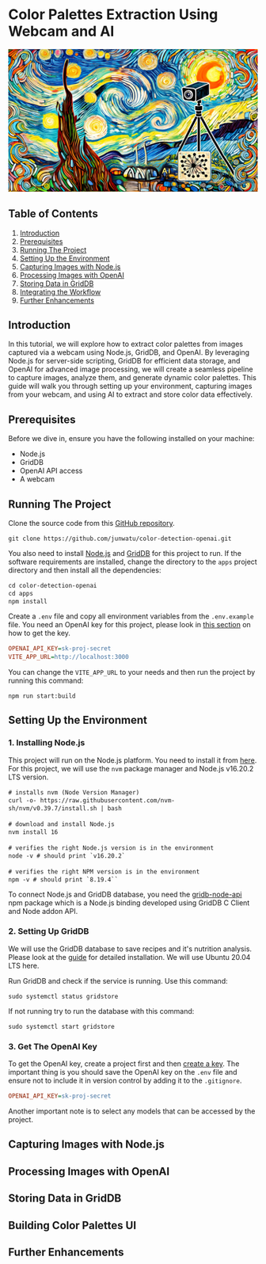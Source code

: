 # Color Palettes Extraction Using Webcam and AI

![image cover](images/webcam-ai-processing.jpg)

## Table of Contents

 1. [Introduction](#introduction)
 2. [Prerequisites](#prerequisites)
 3. [Running The Project](#running-the-project)
 4. [Setting Up the Environment](#setting-up-the-environment)
 5. [Capturing Images with Node.js](#capturing-images-with-nodejs)
 6. [Processing Images with OpenAI](#processing-images-with-openai)
 7. [Storing Data in GridDB](#storing-data-in-griddb)
 8. [Integrating the Workflow](#building-color-palettes-ui)
 9. [Further Enhancements](#further-enhancements)

## Introduction

In this tutorial, we will explore how to extract color palettes from images captured via a webcam using Node.js, GridDB, and OpenAI. By leveraging Node.js for server-side scripting, GridDB for efficient data storage, and OpenAI for advanced image processing, we will create a seamless pipeline to capture images, analyze them, and generate dynamic color palettes. This guide will walk you through setting up your environment, capturing images from your webcam, and using AI to extract and store color data effectively.

## Prerequisites

Before we dive in, ensure you have the following installed on your machine:

- Node.js
- GridDB
- OpenAI API access
- A webcam

## Running The Project

Clone the source code from this [GitHub repository](https://github.com/junwatu/color-detection-openai).

```shell
git clone https://github.com/junwatu/color-detection-openai.git
```

You also need to install [Node.js](#1-installing-nodejs) and [GridDB](#2-setting-up-griddb) for this project to run. If the software requirements are installed, change the directory to the `apps` project directory and then install all the dependencies:

```shell
cd color-detection-openai
cd apps
npm install
```

Create a `.env` file and copy all environment variables from the `.env.example` file. You need an OpenAI key for this project, please look in [this section](#3-get-the-openai-key) on how to get the key.

```ini
OPENAI_API_KEY=sk-proj-secret
VITE_APP_URL=http://localhost:3000
```

You can change the `VITE_APP_URL` to your needs and then run the project by running this command:

```shell
npm run start:build
```

## Setting Up the Environment

### 1. Installing Node.js

This project will run on the Node.js platform. You need to install it from [here](https://nodejs.org/en/download). For this project, we will use the `nvm` package manager and Node.js v16.20.2 LTS version.

```shell
# installs nvm (Node Version Manager)
curl -o- https://raw.githubusercontent.com/nvm-sh/nvm/v0.39.7/install.sh | bash

# download and install Node.js
nvm install 16

# verifies the right Node.js version is in the environment
node -v # should print `v16.20.2`

# verifies the right NPM version is in the environment
npm -v # should print `8.19.4``
```

To connect Node.js and GridDB database, you need the [gridb-node-api](https://github.com/nodejs/node-addon-api) npm package which is a Node.js binding developed using GridDB C Client and Node addon API.

### 2. Setting Up GridDB

We will use the GridDB database to save recipes and it's nutrition analysis. Please look at the [guide](https://docs.griddb.net/latest/gettingstarted/using-apt/#install-with-apt-get) for detailed installation. We will use Ubuntu 20.04 LTS here.

Run GridDB and check if the service is running. Use this command:

```shell
sudo systemctl status gridstore
```

If not running try to run the database with this command:

```shell
sudo systemctl start gridstore
```

### 3. Get The OpenAI Key

To get the OpenAI key, create a project first and then [create a key](https://platform.openai.com/api-keys). The important thing is you should save the OpenAI key on the `.env` file and ensure not to include it in version control by adding it to the `.gitignore`.

```ini
OPENAI_API_KEY=sk-proj-secret
```

Another important note is to select any models that can be accessed by the project.




## Capturing Images with Node.js

## Processing Images with OpenAI

## Storing Data in GridDB

## Building Color Palettes UI

## Further Enhancements
